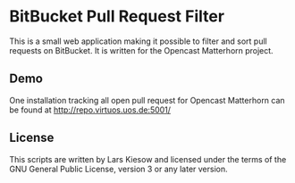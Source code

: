 BitBucket Pull Request Filter
=============================

This is a small web application making it possible to filter and sort pull
requests on BitBucket. It is written for the Opencast Matterhorn project.

Demo
----

One installation tracking all open pull request for Opencast Matterhorn can be
found at http://repo.virtuos.uos.de:5001/

License
-------

This scripts are written by Lars Kiesow and licensed under the terms of the GNU
General Public License, version 3 or any later version.
